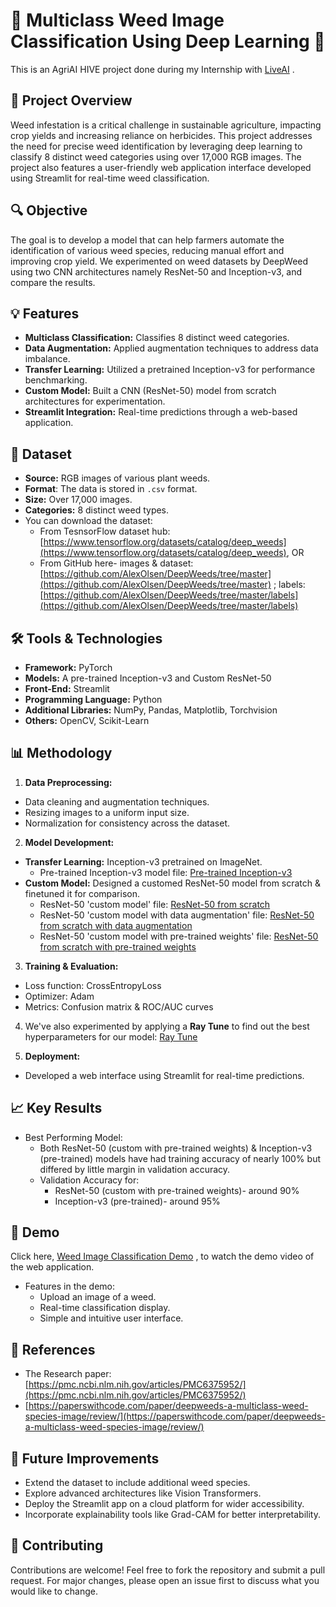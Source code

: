 # 🌱 Multiclass Weed Image Classification Using Deep Learning 🌾
This is an AgriAI HIVE project done during my Internship with [LiveAI](https://www.liveai.eu/) .

## 🌟 Project Overview
Weed infestation is a critical challenge in sustainable agriculture, impacting crop yields and increasing reliance on herbicides. This project addresses the need for precise weed identification by leveraging deep learning to classify 8 distinct weed categories using over 17,000 RGB images. The project also features a user-friendly web application interface developed using Streamlit for real-time weed classification.

## 🔍 Objective
The goal is to develop a model that can help farmers automate the identification of various weed species, reducing manual effort and improving crop yield. We experimented on weed datasets by DeepWeed using two CNN architectures namely ResNet-50 and Inception-v3, and compare the results.

## 💡 Features
* **Multiclass Classification:** Classifies 8 distinct weed categories.
* **Data Augmentation:** Applied augmentation techniques to address data imbalance.
* **Transfer Learning:** Utilized a pretrained Inception-v3 for performance benchmarking. 
* **Custom Model:** Built a CNN (ResNet-50) model from scratch architectures for experimentation.
* **Streamlit Integration:** Real-time predictions through a web-based application.

 ## 📂 Dataset
* **Source:** RGB images of various plant weeds.
* **Format**: The data is stored in `.csv` format. 
* **Size:** Over 17,000 images.
* **Categories:** 8 distinct weed types.
* You can download the dataset:
    * From TesnsorFlow dataset hub: [https://www.tensorflow.org/datasets/catalog/deep_weeds](https://www.tensorflow.org/datasets/catalog/deep_weeds), OR 
    * From GitHub here- images & dataset: [https://github.com/AlexOlsen/DeepWeeds/tree/master](https://github.com/AlexOlsen/DeepWeeds/tree/master) ; labels: [https://github.com/AlexOlsen/DeepWeeds/tree/master/labels](https://github.com/AlexOlsen/DeepWeeds/tree/master/labels) 

## 🛠️ Tools & Technologies
* **Framework:** PyTorch
* **Models:** A pre-trained Inception-v3 and Custom ResNet-50 
* **Front-End:** Streamlit
* **Programming Language:** Python
* **Additional Libraries:** NumPy, Pandas, Matplotlib, Torchvision
* **Others:** OpenCV, Scikit-Learn

## 📊 Methodology
1. **Data Preprocessing:**
  * Data cleaning and augmentation techniques.
  * Resizing images to a uniform input size.
  * Normalization for consistency across the dataset.
2. **Model Development:**
  * **Transfer Learning:** Inception-v3 pretrained on ImageNet. 
    * Pre-trained Inception-v3 model file: [Pre-trained Inception-v3](/4_Inception-v3-pre-trained-model_Final.ipynb)
  * **Custom Model:** Designed a customed ResNet-50 model from scratch & finetuned it for comparison.
    * ResNet-50 'custom model' file: [ResNet-50 from scratch](/1_ResNet50_from_scratch_Final.ipynb)
    * ResNet-50 'custom model with data augmentation' file: [ResNet-50 from scratch with data augmentation](/2_ResNet50-from-scratch-data-augmentation_Final.ipynb)
    * ResNet-50 'custom model with pre-trained weights' file: [ResNet-50 from scratch with pre-trained weights](/3_ResNet50-from-scratch-pre-trained-weights_Final.ipynb)

3. **Training & Evaluation:**
 * Loss function: CrossEntropyLoss
 * Optimizer: Adam
 * Metrics: Confusion matrix & ROC/AUC curves
   
4. We've also experimented by applying a **Ray Tune** to find out the best hyperparameters for our model: [Ray Tune](/5_ray_tuner_final.ipynb)
   
5. **Deployment:**
 * Developed a web interface using Streamlit for real-time predictions.

## 📈 Key Results
* Best Performing Model:
  * Both ResNet-50 (custom with pre-trained weights) & Inception-v3 (pre-trained) models have had training accuracy of nearly 100% but differed by little margin in validation accuracy.
  * Validation Accuracy for:
     * ResNet-50 (custom with pre-trained weights)- around 90%
     * Inception-v3 (pre-trained)- around 95% 

## 🎥 Demo
Click here, [Weed Image Classification Demo](/Streamlit_Agri_Project.mp4) , to watch the demo video of the web application.
* Features in the demo:
  * Upload an image of a weed.
  * Real-time classification display.
  * Simple and intuitive user interface.

## 📘 References
* The Research paper: [https://pmc.ncbi.nlm.nih.gov/articles/PMC6375952/](https://pmc.ncbi.nlm.nih.gov/articles/PMC6375952/)
* [https://paperswithcode.com/paper/deepweeds-a-multiclass-weed-species-image/review/](https://paperswithcode.com/paper/deepweeds-a-multiclass-weed-species-image/review/)

## 🚀 Future Improvements
* Extend the dataset to include additional weed species.
* Explore advanced architectures like Vision Transformers.
* Deploy the Streamlit app on a cloud platform for wider accessibility.
* Incorporate explainability tools like Grad-CAM for better interpretability.

## 🤝 Contributing
Contributions are welcome! Feel free to fork the repository and submit a pull request. For major changes, please open an issue first to discuss what you would like to change.


